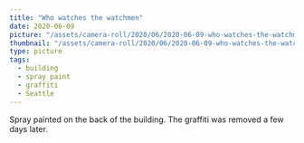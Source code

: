 ```yaml
---
title: "Who watches the watchmen"
date: 2020-06-09
picture: "/assets/camera-roll/2020/06/2020-06-09-who-watches-the-watchmen/20200609_180112424_iOS.jpg"
thumbnail: "/assets/camera-roll/2020/06/2020-06-09-who-watches-the-watchmen/20200609_180112424_iOS-thumbnail.jpg"
type: picture
tags:
  - building
  - spray paint
  - graffiti
  - Seattle
---
```

Spray painted on the back of the building. The graffiti was removed a few days later.
